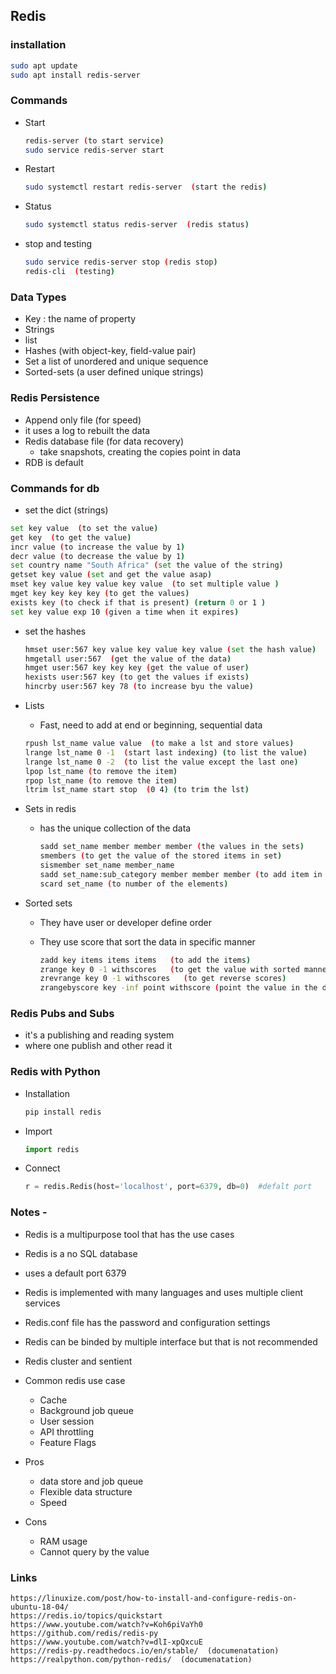 ## Redis 

### installation  

```sh
sudo apt update
sudo apt install redis-server
```

### Commands

- Start 

  ```sh
  redis-server (to start service)
  sudo service redis-server start
  ```

- Restart

  ```sh
  sudo systemctl restart redis-server  (start the redis)
  ```

- Status 

  ```sh
  sudo systemctl status redis-server  (redis status)
  ```

- stop and testing 

  ```sh
  sudo service redis-server stop (redis stop)
  redis-cli  (testing)
  ```

### Data Types 

- Key : the name of property
- Strings 
- list
- Hashes (with object-key, field-value pair)
- Set a list of unordered and unique sequence
- Sorted-sets (a user defined unique strings)

### Redis Persistence

-  Append only file (for speed)
  - it uses a log to rebuilt the data
- Redis database file  (for data recovery)
  - take snapshots, creating the copies point in data
- RDB is default 

### Commands for db 

- set the dict (strings)

```sh
set key value  (to set the value)
get key  (to get the value)
incr value (to increase the value by 1)
decr value (to decrease the value by 1)
set country name "South Africa" (set the value of the string)
getset key value (set and get the value asap)
mset key value key value key value  (to set multiple value )
mget key key key key (to get the values)
exists key (to check if that is present) (return 0 or 1 )
set key value exp 10 (given a time when it expires)

```

- set the hashes

  ```sh
  hmset user:567 key value key value key value (set the hash value)
  hmgetall user:567  (get the value of the data)
  hmget user:567 key key key (get the value of user)
  hexists user:567 key (to get the values if exists)
  hincrby user:567 key 78 (to increase byu the value)
  
  ```

- Lists 

  - Fast, need to add at end or beginning, sequential data 

  ```sh
  rpush lst_name value value  (to make a lst and store values)
  lrange lst_name 0 -1  (start last indexing) (to list the value)
  lrange lst_name 0 -2  (to list the value except the last one)
  lpop lst_name (to remove the item)
  rpop lst_name (to remove the item)
  ltrim lst_name start stop  (0 4) (to trim the lst)
  ```

- Sets in redis

  - has the unique collection of the data 

    ```sh
    sadd set_name member member member (the values in the sets)
    smembers (to get the value of the stored items in set)
    sismember set_name member_name
    sadd set_name:sub_category member member member (to add item in subcategory)
    scard set_name (to number of the elements)
    ```
  
- Sorted sets

  - They have user or developer define order

  - They use score that sort the data in specific manner 

    ```sh
    zadd key items items items   (to add the items)
    zrange key 0 -1 withscores   (to get the value with sorted manner)
    zrevrange key 0 -1 withscores   (to get reverse scores)
    zrangebyscore key -inf point withscore (point the value in the db)  (withscore the sorting type)
    ```

### Redis Pubs and Subs 

- it's a publishing and reading system 
- where one publish and other read it 

### Redis with Python

- Installation 

  ```sh
  pip install redis
  ```

- Import 

  ```python
  import redis
  ```

- Connect 

  ```python
  r = redis.Redis(host='localhost', port=6379, db=0)  #defalt port
  ```

### Notes - 

- Redis is a multipurpose tool that has the use cases

- Redis is a no SQL database

- uses a default port 6379

- Redis is implemented with many languages and uses multiple client services

- Redis.conf file has the password and configuration settings

- Redis can be binded by multiple interface but that is not recommended

- Redis cluster and sentient 

- Common redis use case 

  - Cache 
  - Background job queue
  - User session 
  - API throttling
  - Feature Flags

- Pros 

  - data store and job queue
  - Flexible data structure
  - Speed

- Cons

  - RAM usage 
  - Cannot query by the value


### Links 

```text
https://linuxize.com/post/how-to-install-and-configure-redis-on-ubuntu-18-04/
https://redis.io/topics/quickstart
https://www.youtube.com/watch?v=Koh6piVaYh0
https://github.com/redis/redis-py
https://www.youtube.com/watch?v=dlI-xpQxcuE
https://redis-py.readthedocs.io/en/stable/  (documenatation)
https://realpython.com/python-redis/  (documenatation)
```

